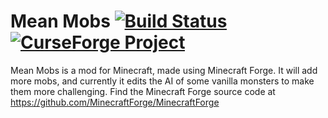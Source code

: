 # Mean Mobs <a href="https://travis-ci.org/GatoCreador887/meanmobs"><img src="https://img.shields.io/travis/GatoCreador887/meanmobs.svg" alt="Build Status"/></a> <a href="https://minecraft.curseforge.com/projects/mean-mobs"><img src="http://cf.way2muchnoise.eu/mean-mobs.svg" alt="CurseForge Project"/></a>

Mean Mobs is a mod for Minecraft, made using Minecraft Forge. It will add more mobs, and currently it edits the AI of some vanilla monsters to make them more challenging. Find the Minecraft Forge source code at https://github.com/MinecraftForge/MinecraftForge
